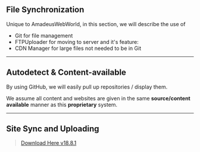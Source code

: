## File Synchronization

Unique to AmadeusWebWorld, in this section, we will describe the use of

* Git for file management
* FTPUploader for moving to server and it's feature:
* CDN Manager for large files not needed to be in Git

---

## Autodetect & Content-available

By using GitHub, we will easily pull up repositories / display them.

We assume all content and websites are given in the same **source/content available** manner as this **proprietary** system.

---

## Site Sync and Uploading

> [Download Here v18.8.1](https://dawn.amadeusweb.com/assets/cdn/downloads/FileSyncCompanion-v18.8.zip)
